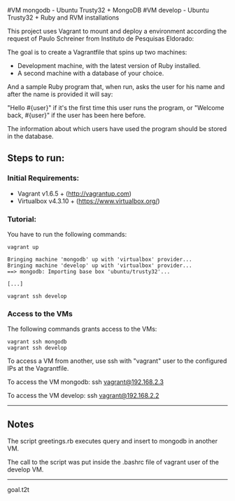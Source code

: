 #VM mongodb - Ubuntu Trusty32 + MongoDB
#VM develop - Ubuntu Trusty32 + Ruby and RVM installations

This project uses Vagrant to mount and deploy a environment
according the request of Paulo Schreiner from Instituto de
Pesquisas Eldorado:

The goal is to create a Vagrantfile that spins up two machines:

 - Development machine, with the latest version of Ruby installed.
 - A second machine with a database of your choice.

And a sample Ruby program that, when run, asks the user for his
name and after the name is provided it will say:

"Hello #{user}" if it's the first time this user runs the program, or
"Welcome back, #{user}" if the user has been here before.

The information about which users have used the program should be
stored in the database.

## Steps to run:

### Initial Requirements:

  * Vagrant v1.6.5 + (http://vagrantup.com)
  * Virtualbox v4.3.10 + (https://www.virtualbox.org/)

### Tutorial:
    
You have to run the following commands:
    
    vagrant up

    Bringing machine 'mongodb' up with 'virtualbox' provider...
    Bringing machine 'develop' up with 'virtualbox' provider...
    ==> mongodb: Importing base box 'ubuntu/trusty32'...

    [...]

    vagrant ssh develop

### Access to the VMs

The following commands grants access to the VMs:

    vagrant ssh mongodb
    vagrant ssh develop

To access a VM from another, use ssh with "vagrant" user to the
configured IPs at the Vagrantfile.

To access the VM mongodb:
    ssh vagrant@192.168.2.3

To access the VM develop:
    ssh vagrant@192.168.2.2


---

## Notes

The script greetings.rb executes query and insert to mongodb
in another VM.

The call to the script was put inside the .bashrc file of
vagrant user of the develop VM.
 

---

goal.t2t
